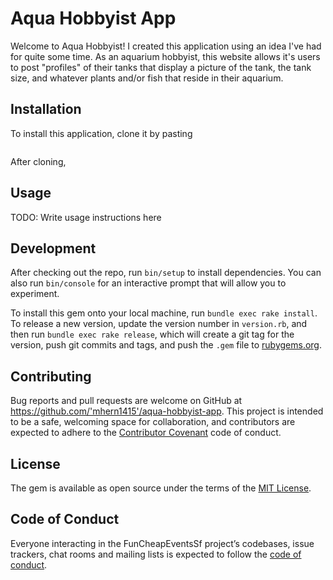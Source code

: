 # Aqua Hobbyist App

Welcome to Aqua Hobbyist! I created this application using an idea I've had for quite some time. As an aquarium hobbyist, this website allows it's users to post "profiles" of their tanks that display a picture of the tank, the tank size, and whatever plants and/or fish that reside in their aquarium.

## Installation

To install this application, clone it by pasting


```git clone https://github.com/mhern1415/aqua-hobbyist-app
```

After cloning, 


## Usage

TODO: Write usage instructions here

## Development

After checking out the repo, run `bin/setup` to install dependencies. You can also run `bin/console` for an interactive prompt that will allow you to experiment.

To install this gem onto your local machine, run `bundle exec rake install`. To release a new version, update the version number in `version.rb`, and then run `bundle exec rake release`, which will create a git tag for the version, push git commits and tags, and push the `.gem` file to [rubygems.org](https://rubygems.org).

## Contributing

Bug reports and pull requests are welcome on GitHub at https://github.com/'mhern1415'/aqua-hobbyist-app. This project is intended to be a safe, welcoming space for collaboration, and contributors are expected to adhere to the [Contributor Covenant](http://contributor-covenant.org) code of conduct.

## License

The gem is available as open source under the terms of the [MIT License](https://opensource.org/licenses/MIT).

## Code of Conduct

Everyone interacting in the FunCheapEventsSf project’s codebases, issue trackers, chat rooms and mailing lists is expected to follow the [code of conduct](https://github.com/'mhern1415'/aqua-hobbyist-app/blob/master/CODE_OF_CONDUCT.md).
